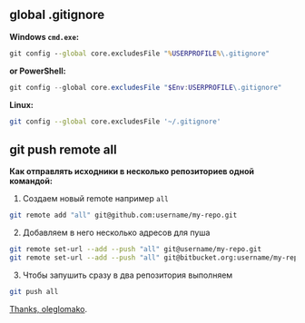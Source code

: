 ## global .gitignore
**Windows `cmd.exe`:**
```cmd
git config --global core.excludesFile "%USERPROFILE%\.gitignore"
```
**or PowerShell:**
```powershell
git config --global core.excludesFile "$Env:USERPROFILE\.gitignore"
```

**Linux:**
```bash
git config --global core.excludesFile '~/.gitignore'
```

## git push remote all
**Как отправлять исходники в несколько репозиториев одной командой:**

1. Создаем новый remote например `all`
```bash
git remote add "all" git@github.com:username/my-repo.git
```

2. Добавляем в него несколько адресов для пуша
```bash
git remote set-url --add --push "all" git@username/my-repo.git
git remote set-url --add --push "all" git@bitbucket.org:username/my-repo.git
```

3. Чтобы запушить сразу в два репозитория выполняем
```bash
git push all
```

[Thanks, oleglomako](https://gist.github.com/oleglomako/eaacd8670bda3720a37de2c8acaf910e).
